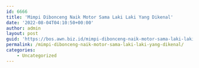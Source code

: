 ```yaml
---
id: 6666
title: 'Mimpi Dibonceng Naik Motor Sama Laki Laki Yang Dikenal'
date: '2022-08-04T04:10:50+00:00'
author: admin
layout: post
guid: 'https://bos.awn.biz.id/mimpi-dibonceng-naik-motor-sama-laki-laki-yang-dikenal/'
permalink: /mimpi-dibonceng-naik-motor-sama-laki-laki-yang-dikenal/
categories:
    - Uncategorized
---
```



